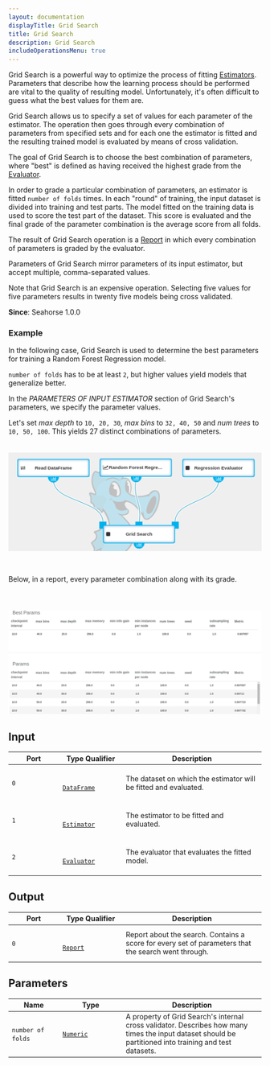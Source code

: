 ```yaml
---
layout: documentation
displayTitle: Grid Search
title: Grid Search
description: Grid Search
includeOperationsMenu: true
---
```


Grid Search is a powerful way to optimize the process of fitting
[Estimators](../classes/estimator.html).
Parameters that describe how the learning process should be performed are vital
to the quality of resulting model. Unfortunately, it's often difficult to guess
what the best values for them are.

Grid Search allows us to specify a set of values for each parameter of the estimator.
The operation then goes through every combination of parameters from specified sets
and for each one the estimator is fitted and the resulting trained model is evaluated
by means of cross validation.

The goal of Grid Search is to choose the best combination of parameters, where "best"
is defined as having received the highest grade from the [Evaluator](../classes/evaluator.html).

In order to grade a particular combination of parameters, an estimator is fitted
`number of folds` times. In each "round" of training, the input dataset is divided
into training and test parts. The model fitted on the training data is used to score
the test part of the dataset. This score is evaluated and the final grade of the
parameter combination is the average score from all folds.

The result of Grid Search operation is a [Report](../classes/report.html) in which
every combination of parameters is graded by the evaluator.

Parameters of Grid Search mirror parameters of its input estimator, but accept multiple,
comma-separated values.

Note that Grid Search is an expensive operation. Selecting five values for five parameters results
in twenty five models being cross validated.

**Since**: Seahorse 1.0.0

### Example
In the following case, Grid Search is used to determine the best parameters
for training a Random Forest Regression model.

`number of folds` has to be at least `2`, but higher values yield models that generalize better.

In the _PARAMETERS OF INPUT ESTIMATOR_ section of Grid Search's parameters, we specify the parameter values.

Let's set _max depth_ to `10, 20, 30`, _max bins_ to `32, 40, 50` and _num trees_ to `10, 50, 100`.
This yields 27 distinct combinations of parameters.

<img style="padding-top:20px; padding-bottom:30px" class="img-responsive centered-image" src="../img/grid_search_01.png" />

Below, in a report, every parameter combination along with its grade.

<img style="padding-top:40px" class="img-responsive centered-image" src="../img/grid_search_02.png" />

## Input

<table>
  <thead>
    <tr>
      <th style="width:20%">Port</th>
      <th style="width:25%">Type Qualifier</th>
      <th style="width:55%">Description</th>
    </tr>
  </thead>
  <tbody>
    <tr>
      <td>
        <code>0</code>
      </td>
      <td>
        <code>
          <a href="../classes/dataframe.html">DataFrame</a>
        </code>
      </td>
      <td>The dataset on which the estimator will be fitted and evaluated.</td>
    </tr>
    <tr>
      <td>
        <code>1</code>
      </td>
      <td>
        <code>
          <a href="../classes/estimator.html">Estimator</a>
        </code>
      </td>
      <td>The estimator to be fitted and evaluated.</td>
    </tr>
    <tr>
      <td>
        <code>2</code>
      </td>
      <td>
        <code>
          <a href="../classes/evaluator.html">Evaluator</a>
        </code>
      </td>
      <td>The evaluator that evaluates the fitted model.</td>
    </tr>
  </tbody>
</table>


## Output

<table>
  <thead>
    <tr>
      <th style="width:20%">Port</th>
      <th style="width:25%">Type Qualifier</th>
      <th style="width:55%">Description</th>
    </tr>
  </thead>
  <tbody>
    <tr>
      <td>
        <code>0</code>
      </td>
      <td>
        <code>
          <a href="../classes/report.html">Report</a>
        </code>
      </td>
      <td>Report about the search. Contains a score for every set of parameters that the search went through.</td>
    </tr>
  </tbody>
</table>


## Parameters

<table class="table">
  <thead>
    <tr>
      <th style="width:20%">Name</th>
      <th style="width:25%">Type</th>
      <th style="width:55%">Description</th>
    </tr>
  </thead>
  <tbody>
    <tr>
      <td>
        <code id="number-of-folds">number of folds</code>
      </td>
      <td>
        <code><a href="../parameter_types.html#numeric">Numeric</a></code>
      </td>
      <td>
        A property of Grid Search's internal cross validator.
        Describes how many times the input dataset should be partitioned into training and test datasets.
      </td>
    </tr>
  </tbody>
</table>
